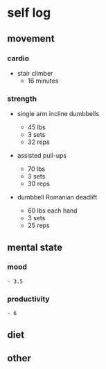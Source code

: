 # self log

## movement 

### cardio

- stair climber 
    - 16 minutes 

### strength 

- single arm incline dumbbells 
    
    - 45 lbs
    - 3 sets
    - 32 reps

- assisted pull-ups
    
    - 70 lbs 
    - 3 sets 
    - 30 reps

- dumbbell Romanian deadlift 

    - 60 lbs each hand 
    - 3 sets 
    - 25 reps

## mental state

### mood

    - 3.5

### productivity 

    - 6

## diet

## other
